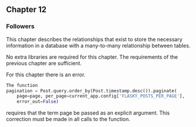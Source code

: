 ## Chapter 12
### Followers

This chapter describes the relationships that exist to store the necessary information in a database with a many-to-many relationship between tables.

No extra libraries are required for this chapter. The requirements of the previous chapter are sufficient.

For this chapter there is an error.
```python
The function 
pagination = Post.query.order_by(Post.timestamp.desc()).paginate(
    page=page, per_page=current_app.config['FLASKY_POSTS_PER_PAGE'],
    error_out=False)
```
requires that the term page be passed as an explicit argument.
This correction must be made in all calls to the function.
